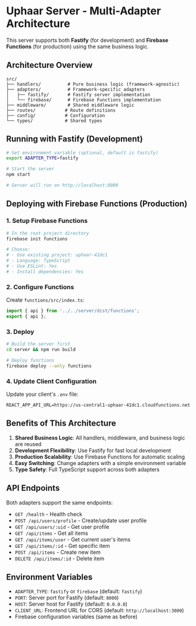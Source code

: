 # Uphaar Server - Multi-Adapter Architecture

This server supports both **Fastify** (for development) and **Firebase Functions** (for production) using the same business logic.

## Architecture Overview

```
src/
├── handlers/          # Pure business logic (framework-agnostic)
├── adapters/          # Framework-specific adapters
│   ├── fastify/       # Fastify server implementation
│   └── firebase/      # Firebase Functions implementation
├── middleware/        # Shared middleware logic
├── routes/           # Route definitions
├── config/           # Configuration
└── types/            # Shared types
```

## Running with Fastify (Development)

```bash
# Set environment variable (optional, default is fastify)
export ADAPTER_TYPE=fastify

# Start the server
npm start

# Server will run on http://localhost:8000
```

## Deploying with Firebase Functions (Production)

### 1. Setup Firebase Functions

```bash
# In the root project directory
firebase init functions

# Choose:
# - Use existing project: uphaar-41dc1
# - Language: TypeScript
# - Use ESLint: Yes
# - Install dependencies: Yes
```

### 2. Configure Functions

Create `functions/src/index.ts`:
```typescript
import { api } from '../../server/dist/functions';
export { api };
```

### 3. Deploy

```bash
# Build the server first
cd server && npm run build

# Deploy functions
firebase deploy --only functions
```

### 4. Update Client Configuration

Update your client's `.env` file:
```
REACT_APP_API_URL=https://us-central1-uphaar-41dc1.cloudfunctions.net
```

## Benefits of This Architecture

1. **Shared Business Logic**: All handlers, middleware, and business logic are reused
2. **Development Flexibility**: Use Fastify for fast local development
3. **Production Scalability**: Use Firebase Functions for automatic scaling
4. **Easy Switching**: Change adapters with a simple environment variable
5. **Type Safety**: Full TypeScript support across both adapters

## API Endpoints

Both adapters support the same endpoints:

- `GET /health` - Health check
- `POST /api/users/profile` - Create/update user profile
- `GET /api/users/:uid` - Get user profile
- `GET /api/items` - Get all items
- `GET /api/items/user` - Get current user's items
- `GET /api/items/:id` - Get specific item
- `POST /api/items` - Create new item
- `DELETE /api/items/:id` - Delete item

## Environment Variables

- `ADAPTER_TYPE`: `fastify` or `firebase` (default: `fastify`)
- `PORT`: Server port for Fastify (default: `8000`)
- `HOST`: Server host for Fastify (default: `0.0.0.0`)
- `CLIENT_URL`: Frontend URL for CORS (default: `http://localhost:3000`)
- Firebase configuration variables (same as before)
